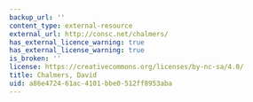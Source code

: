 ```yaml
---
backup_url: ''
content_type: external-resource
external_url: http://consc.net/chalmers/
has_external_licence_warning: true
has_external_license_warning: true
is_broken: ''
license: https://creativecommons.org/licenses/by-nc-sa/4.0/
title: Chalmers, David
uid: a86e4724-61ac-4101-bbe0-512ff8953aba
---
```

